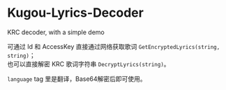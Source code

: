 # Kugou-Lyrics-Decoder
KRC decoder, with a simple demo  

可通过 Id 和 AccessKey 直接通过网络获取歌词 `GetEncryptedLyrics(string, string)`；  
也可以直接解密 KRC 歌词字符串 `DecryptLyrics(string)`。  

`language` tag 里是翻译，Base64解密后即可使用。
